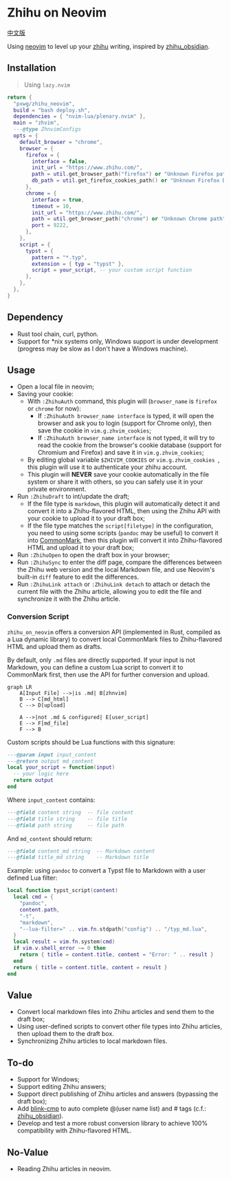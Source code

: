 # Zhihu on Neovim

[中文版](./doc/zh_cn.md)

Using [neovim](https://github.com/neovim/neovim) to level up your [zhihu](https://www.zhihu.com/) writing, inspired by [zhihu_obsidian](https://github.com/dongguaguaguagua/zhihu_obsidian).

## Installation

> Using `lazy.nvim`
```lua
return {
  "pxwg/zhihu_neovim",
  build = "bash deploy.sh",
  dependencies = { "nvim-lua/plenary.nvim" },
  main = "zhvim",
  ---@type ZhnvimConfigs
  opts = {
    default_browser = "chrome",
    browser = {
      firefox = {
        interface = false,
        init_url = "https://www.zhihu.com/",
        path = util.get_browser_path("firefox") or "Unknown Firefox path",
        db_path = util.get_firefox_cookies_path() or "Unknown Firefox DB path",
      },
      chrome = {
        interface = true,
        timeout = 10,
        init_url = "https://www.zhihu.com/",
        path = util.get_browser_path("chrome") or "Unknown Chrome path",
        port = 9222,
      },
    },
    script = {
      typst = {
        pattern = "*.typ",
        extension = { typ = "typst" },
        script = your_script, -- your custom script function
      },
    },
  },
}
```

## Dependency

<!-- TODO: Add dependency management. -->
- Rust tool chain, curl, python.
- Support for *nix systems only, Windows support is under development (progress may be slow as I don't have a Windows machine).

## Usage

- Open a local file in neovim;
- Saving your cookie:
  - With `:ZhihuAuth` command, this plugin will (`browser_name` is `firefox` or `chrome` for now):
    - If `:ZhihuAuth browser_name interface` is typed, it will open the browser and ask you to login (support for Chrome only), then save the cookie in `vim.g.zhvim_cookies`;
    - If `:ZhihuAuth browser_name interface` is not typed, it will try to read the cookie from the browser's cookie database (support for Chromium and Firefox) and save it in `vim.g.zhvim_cookies`;
  - By editing global variable `$ZHIVIM_COOKIES` or `vim.g.zhvim_cookies `, this plugin will use it to authenticate your zhihu account.
  - This plugin will **NEVER** save your cookie automatically in the file system or share it with others, so you can safely use it in your private environment.
- Run `:ZhihuDraft` to int/update the draft;
    - If the file type is `markdown`, this plugin will automatically detect it and convert it into a Zhihu-flavored HTML, then using the Zhihu API with your cookie to upload it to your draft box;
  - If the file type matches the `script[filetype]` in the configuration, you need to using some scripts (`pandoc` may be useful) to convert it into [CommonMark](https://spec.commonmark.org/), then this plugin will convert it into Zhihu-flavored HTML and upload it to your draft box;
- Run `:ZhihuOpen` to open the draft box in your browser;
- Run `:ZhihuSync` to enter the diff page, compare the differences between the Zhihu web version and the local Markdown file, and use Neovim's built-in `diff` feature to edit the differences.
- Run `:ZhihuLink attach` or `:ZhihuLink detach` to attach or detach the current file with the Zhihu article, allowing you to edit the file and synchronize it with the Zhihu article.

### Conversion Script

`zhihu_on_neovim` offers a conversion API (implemented in Rust, compiled as a Lua dynamic library) to convert local CommonMark files to Zhihu-flavored HTML and upload them as drafts.

By default, only `.md` files are directly supported. If your input is not Markdown, you can define a custom Lua script to convert it to CommonMark first, then use the API for further conversion and upload.

```mermaid
graph LR
    A[Input File] -->|is .md| B[zhnvim]
    B --> C[md_html]
    C --> D[upload]

    A -->|not .md & configured| E[user_script]
    E --> F[md_file]
    F --> B
```

Custom scripts should be Lua functions with this signature:
```lua
---@param input input_content
---@return output md_content
local your_script = function(input)
  -- your logic here
  return output
end
```
Where `input_content` contains:
```lua
---@field content string  -- file content
---@field title string    -- file title
---@field path string     -- file path
```
And `md_content` should return:
```lua
---@field content_md string  -- Markdown content
---@field title_md string    -- Markdown title
```

Example: using `pandoc` to convert a Typst file to Markdown with a user defined Lua filter:
```lua
local function typst_script(content)
  local cmd = {
    "pandoc",
    content.path,
    "-t",
    "markdown",
    "--lua-filter=" .. vim.fn.stdpath("config") .. "/typ_md.lua",
  }
  local result = vim.fn.system(cmd)
  if vim.v.shell_error ~= 0 then
    return { title = content.title, content = "Error: " .. result }
  end
  return { title = content.title, content = result }
end
```

## Value
- Convert local markdown files into Zhihu articles and send them to the draft box;
- Using user-defined scripts to convert other file types into Zhihu articles, then upload them to the draft box.
- Synchronizing Zhihu articles to local markdown files.

## To-do
- Support for Windows;
- Support editing Zhihu answers;
- Support direct publishing of Zhihu articles and answers (bypassing the draft box);
- Add [blink-cmp](https://github.com/Saghen/blink.cmp) to auto complete @(user name list) and # tags (c.f.: [zhihu_obsidian](https://github.com/dongguaguaguagua/zhihu_obsidian)).
- Develop and test a more robust conversion library to achieve 100% compatibility with Zhihu-flavored HTML.

## No-Value
- Reading Zhihu articles in neovim.

